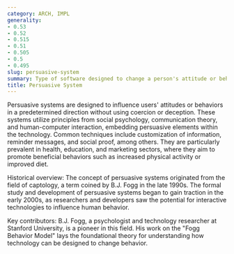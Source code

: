 ```yaml
---
category: ARCH, IMPL
generality:
- 0.53
- 0.52
- 0.515
- 0.51
- 0.505
- 0.5
- 0.495
slug: persuasive-system
summary: Type of software designed to change a person's attitude or behavior through persuasion and social influence.
title: Persuasive System
---
```


Persuasive systems are designed to influence users' attitudes or behaviors in a predetermined direction without using coercion or deception. These systems utilize principles from social psychology, communication theory, and human-computer interaction, embedding persuasive elements within the technology. Common techniques include customization of information, reminder messages, and social proof, among others. They are particularly prevalent in health, education, and marketing sectors, where they aim to promote beneficial behaviors such as increased physical activity or improved diet.

Historical overview: The concept of persuasive systems originated from the field of captology, a term coined by B.J. Fogg in the late 1990s. The formal study and development of persuasive systems began to gain traction in the early 2000s, as researchers and developers saw the potential for interactive technologies to influence human behavior.

Key contributors: B.J. Fogg, a psychologist and technology researcher at Stanford University, is a pioneer in this field. His work on the "Fogg Behavior Model" lays the foundational theory for understanding how technology can be designed to change behavior.